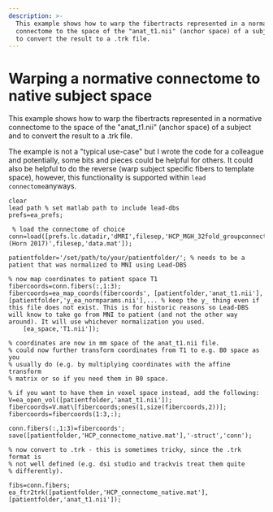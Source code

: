```yaml
---
description: >-
  This example shows how to warp the fibertracts represented in a normative
  connectome to the space of the "anat_t1.nii" (anchor space) of a subject and
  to convert the result to a .trk file.
---
```


# Warping a normative connectome to native subject space

This example shows how to warp the fibertracts represented in a normative connectome to the space of the "anat\_t1.nii" \(anchor space\) of a subject and to convert the result to a .trk file.

The example is not a "typical use-case" but I wrote the code for a colleague and potentially, some bits and pieces could be helpful for others. It could also be helpful to do the reverse \(warp subject specific fibers to template space\), however, this functionality is supported within `lead connectome`anyways.

```text
clear
lead path % set matlab path to include lead-dbs
prefs=ea_prefs;

 % load the connectome of choice
conn=load([prefs.lc.datadir,'dMRI',filesep,'HCP_MGH_32fold_groupconnectome (Horn 2017)',filesep,'data.mat']);

patientfolder='/set/path/to/your/patientfolder/'; % needs to be a patient that was normalized to MNI using Lead-DBS

% now map coordinates to patient space T1
fibercoords=conn.fibers(:,1:3);
fibercoords=ea_map_coords(fibercoords', [patientfolder,'anat_t1.nii'], [patientfolder,'y_ea_normparams.nii'],... % keep the y_ thing even if this file does not exist. This is for historic reasons so Lead-DBS will know to take go from MNI to patient (and not the other way around). It will use whichever normalization you used.
    [ea_space,'T1.nii']);

% coordinates are now in mm space of the anat_t1.nii file.
% could now further transform coordinates from T1 to e.g. B0 space as you
% usually do (e.g. by multiplying coordinates with the affine transform
% matrix or so if you need them in B0 space.

% if you want to have them in voxel space instead, add the following:
V=ea_open_vol([patientfolder,'anat_t1.nii']);
fibercoords=V.mat\[fibercoords;ones(1,size(fibercoords,2))];
fibercoords=fibercoords(1:3,:);

conn.fibers(:,1:3)=fibercoords';
save([patientfolder,'HCP_connectome_native.mat'],'-struct','conn');

% now convert to .trk - this is sometimes tricky, since the .trk format is
% not well defined (e.g. dsi studio and trackvis treat them quite
% differently).

fibs=conn.fibers;
ea_ftr2trk([patientfolder,'HCP_connectome_native.mat'],[patientfolder,'anat_t1.nii']);


```

